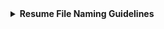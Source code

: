 <details>
  <summary><strong>Resume File Naming Guidelines</strong></summary>

  **1. Include Your Full Name**  
  Incorporate your first and last name to personalize the file. For example:
  - `John_Doe_Resume.pdf`
  - `Jane_Smith_CV.pdf`

  **2. Specify the Document Type**  
  Clearly indicate that the file is a resume or CV.

  **3. Add Job Title or Position (Optional)**  
  Including the job title you're applying for can make your resume stand out and show that it's tailored for a specific role. For instance:
  - `John_Doe_Marketing_Manager_Resume.pdf`
  - `Jane_Smith_Software_Engineer_CV.pdf`

  **4. Use Hyphens or Underscores**  
  Separate words with hyphens or underscores to enhance readability. Avoid using spaces or other special characters, as they might not be compatible with some applicant tracking systems.

  **5. Avoid Version Numbers and Generic Terms**  
  Refrain from using version numbers (e.g., `Resume_v2.pdf`) or generic file names like `Resume.pdf`. These can appear unprofessional and may confuse recruiters.

  **6. Keep It Concise**  
  Aim for a file name that is descriptive yet succinct, ideally around 24 characters, to ensure the entire name is visible to recruiters.

  **7. Use Appropriate File Formats**  
  Save your resume in formats that preserve formatting and are widely accepted, such as PDF or DOCX. This ensures compatibility with various systems and devices.

</details>
